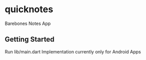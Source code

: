 # quicknotes

Barebones Notes App

## Getting Started

Run lib/main.dart
Implementation currently only for Android Apps
